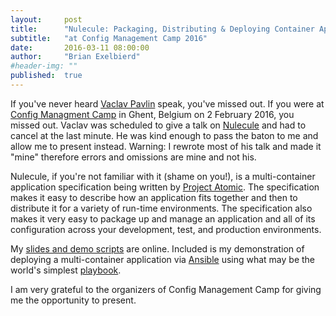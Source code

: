 ```yaml
---
layout:     post
title:      "Nulecule: Packaging, Distributing & Deploying Container Applications the Cloud Way"
subtitle:   "at Config Management Camp 2016"
date:       2016-03-11 08:00:00
author:     "Brian Exelbierd"
#header-img: ""
published:  true
---
```


If you've never heard [Vaclav Pavlin](https://vpavlin.eu) speak,
you've missed out.  If you were at [Config Managment
Camp](http://cfgmgmtcamp.eu/) in Ghent, Belgium on 2 February 2016,
you missed out.  Vaclav was scheduled to give a talk on
[Nulecule](http://cfgmgmtcamp.eu/schedule/speakers/BrianExelbierd.html) and
had to cancel at the last minute.  He was kind enough to pass the
baton to me and allow me to present instead.  Warning: I rewrote
most of his talk and made it "mine" therefore errors and omissions
are mine and not his.

Nulecule, if you're not familiar with it (shame on you!), is a
multi-container application specification being written by [Project
Atomic](http://www.projectatomic.io/).  The specification makes it easy
to describe how an application fits together and then to distribute
it for a variety of run-time environments.  The specification also
makes it very easy to package up and manage an application and all
of its configuration across your development, test, and production
environments.

My [slides and demo
scripts](https://github.com/bexelbie/bexelbie-talks-demos/tree/master/CfgMgmtCamp.eu.2016)
are online.  Included is my demonstration of deploying a multi-container
application via [Ansible](https://www.ansible.com) using what may
be the world's simplest
[playbook](https://github.com/bexelbie/bexelbie-talks-demos/tree/master/CfgMgmtCamp.eu.2016/ansible).

I am very grateful
to the organizers of Config Management Camp for giving me the
opportunity to present.
